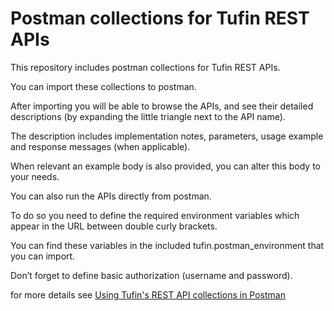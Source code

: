 # Postman collections for Tufin REST APIs

 This repository includes postman collections for Tufin REST APIs.
 
 You can import these collections to postman.
 
 After importing you will be able to browse the APIs, and see their detailed descriptions (by expanding the little triangle next to the API name).
 
 The description includes implementation notes, parameters, usage example and response messages (when applicable).
 
 When relevant an example body is also provided, you can alter this body to your needs.
 
 You can also run the APIs directly from postman.
 
 To do so you need to define the required environment variables which appear in the URL between double curly brackets.
 
 You can find these variables in the included tufin.postman_environment that you can import.
 
 Don’t forget to define basic authorization (username and password).
 
 for more details see 
 [Using Tufin's REST API collections in Postman](https://download.tufin.com/support/downloads/Using_Tufin_REST_API_collections_in_Postman.pdf)


